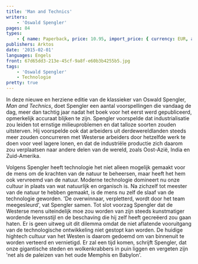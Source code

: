 ```yaml
---
title: 'Man and Technics'
writers:
    - 'Oswald Spengler'
pages: 84
types:
    - { name: Paperback, price: 10.95, import_price: { currency: EUR, amount: 8.64 }, isbn: 978-1-910524-17-6 }
publishers: Arktos
date: '2015-02-01'
languages: Engels
front: 67d65dd3-213e-45cf-9a8f-e60b3b4255b5.jpg
tags:
    - 'Oswald Spengler'
    - Technologie
pretty: true
---
```


In deze nieuwe en herziene editie van de klassieker van Oswald Spengler, *Man and Technics*, doet Spengler een aantal voorspellingen die vandaag de dag, meer dan tachtig jaar nadat het boek voor het eerst werd gepubliceerd, opmerkelijk accuraat blijken te zijn. Spengler voorspelde dat industrialisatie zou leiden tot ernstige milieuproblemen en dat talloze soorten zouden uitsterven. Hij voorspelde ook dat arbeiders uit derdewereldlanden steeds meer zouden concurreren met Westerse arbeiders door hetzelfde werk te doen voor veel lagere lonen, en dat de industriële productie zich daarom zou verplaatsen naar andere delen van de wereld, zoals Oost-Azië, India en Zuid-Amerika. 

Volgens Spengler heeft technologie het niet alleen mogelijk gemaakt voor de mens om de krachten van de natuur te beheersen, maar heeft het hem ook vervreemd van de natuur. Moderne technologie domineert nu onze cultuur in plaats van wat natuurlijk en organisch is. Na zichzelf tot meester van de natuur te hebben gemaakt, is de mens nu zelf de slaaf van de technologie geworden. 'De overwinnaar, verpletterd, wordt door het team meegesleurd', vat Spengler samen. Tot slot voorzag Spengler dat de Westerse mens uiteindelijk moe zou worden van zijn steeds kunstmatiger wordende levensstijl en de beschaving die hij zelf heeft gecreëerd zou gaan haten. Er is geen uitweg uit dit dilemma omdat de niet aflatende vooruitgang van de technologische ontwikkeling niet gestopt kan worden. De huidige hightech cultuur van het Westen is daarom gedoemd om van binnenuit te worden verteerd en vernietigd. Er zal een tijd komen, schrijft Spengler, dat onze gigantische steden en wolkenkrabbers in puin liggen en vergeten zijn 'net als de paleizen van het oude Memphis en Babylon'.
